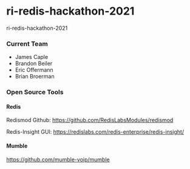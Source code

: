 # ri-redis-hackathon-2021
ri-redis-hackathon-2021

### Current Team
- James Caple
- Brandon Beiler
- Eric Offermann
- Brian Broerman 

### Open Source Tools
#### Redis
Redismod Github:
https://github.com/RedisLabsModules/redismod

Redis-Insight GUI:
https://redislabs.com/redis-enterprise/redis-insight/


#### Mumble
https://github.com/mumble-voip/mumble
